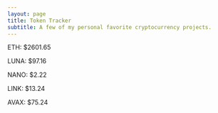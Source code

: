 ```yaml
---
layout: page
title: Token Tracker
subtitle: A few of my personal favorite cryptocurrency projects.
---
```


<!--BEGINCRYPTOINPUT-->
ETH: $2601.65

LUNA: $97.16

NANO: $2.22

LINK: $13.24

AVAX: $75.24

<!--ENDCRYPTOINPUT-->
